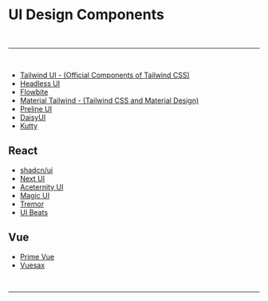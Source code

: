 # UI Design Components

<br>

---

<br>

- [Tailwind UI - (Official Components of Tailwind CSS)](https://tailwindui.com/)
- [Headless UI](https://headlessui.com/)
- [Flowbite](https://flowbite.com/)
- [Material Tailwind - (Tailwind CSS and Material Design)](https://www.material-tailwind.com/)
- [Preline UI](https://preline.co/index.html)
- [DaisyUI](https://daisyui.com/)
- [Kutty](https://kutty.netlify.app/docs/)

## React

- [shadcn/ui](https://ui.shadcn.com/)
- [Next UI](https://nextui.org/)
- [Aceternity UI](https://ui.aceternity.com/)
- [Magic UI](https://magicui.design/)
- [Tremor](https://www.tremor.so/)
- [UI Beats](https://uibeats.com/)

## Vue

- [Prime Vue](https://primevue.org/)
- [Vuesax](https://vuesax.com/)

<br>

---
